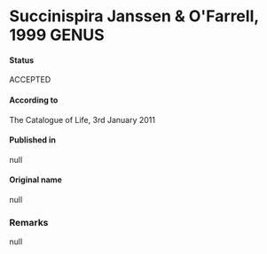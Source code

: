 # Succinispira Janssen & O'Farrell, 1999 GENUS

#### Status
ACCEPTED

#### According to
The Catalogue of Life, 3rd January 2011

#### Published in
null

#### Original name
null

### Remarks
null